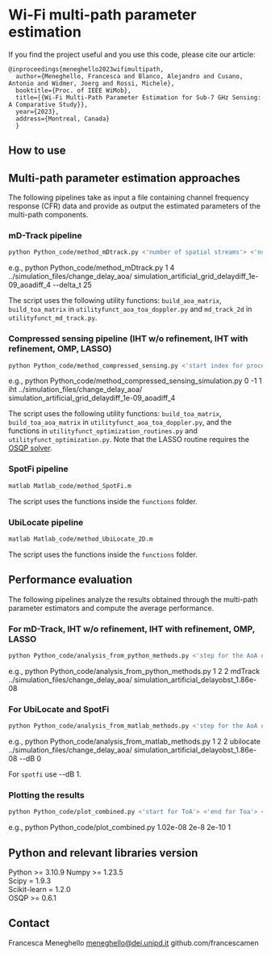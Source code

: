 # Wi-Fi multi-path parameter estimation


If you find the project useful and you use this code, please cite our article:
```
@inproceedings{meneghello2023wifimultipath,
  author={Meneghello, Francesca and Blanco, Alejandro and Cusano, Antonio and Widmer, Joerg and Rossi, Michele},
  booktitle={Proc. of IEEE WiMob}, 
  title={{Wi-Fi Multi-Path Parameter Estimation for Sub-7 GHz Sensing: A Comparative Study}}, 
  year={2023},
  address={Montreal, Canada}
  }
```

## How to use

## Multi-path parameter estimation approaches
The following pipelines take as input a file containing channel frequency response (CFR) data and provide as output the estimated parameters of the multi-path components. 

### mD-Track pipeline
```bash 
python Python_code/method_mDtrack.py <'number of spatial streams'> <'number of cores'> <'name of the directory of data'> <'starting of the name of the file'> <'delta ToA for grid search in multiples of 10^-11'>
```
e.g., 
python Python_code/method_mDtrack.py 1 4 ../simulation_files/change_delay_aoa/ simulation_artificial_grid_delaydiff_1e-09_aoadiff_4 --delta_t 25

The script uses the following utility functions:
```build_aoa_matrix```, ```build_toa_matrix``` in ```utilityfunct_aoa_toa_doppler.py``` 
and ```md_track_2d``` in ```utilityfunct_md_track.py```.

### Compressed sensing pipeline (IHT w/o refinement, IHT with refinement, OMP, LASSO)
```bash 
python Python_code/method_compressed_sensing.py <'start index for processing'> <'end index for processing'> <'step length'> <'optimization method (among iht_noref, iht, omp, lasso)'> <'name of the directory'> <'starting of the name of the file'>
```
e.g., 
python Python_code/method_compressed_sensing_simulation.py 0 -1 1 iht ../simulation_files/change_delay_aoa/ simulation_artificial_grid_delaydiff_1e-09_aoadiff_4

The script uses the following utility functions:
```build_toa_matrix```, ```build_toa_aoa_matrix``` in ```utilityfunct_aoa_toa_doppler.py```,
and the functions in ```utilityfunct_optimization_routines.py``` and ```utilityfunct_optimization.py```. Note that the LASSO routine requires the [OSQP solver](https://osqp.org/).

### SpotFi pipeline
```bash 
matlab Matlab_code/method_SpotFi.m
```
The script uses the functions inside the ```functions``` folder.

### UbiLocate pipeline
```bash 
matlab Matlab_code/method_UbiLocate_2D.m
```
The script uses the functions inside the ```functions``` folder.


## Performance evaluation
The following pipelines analyze the results obtained through the multi-path parameter estimators and compute the average performance. 

### For mD-Track, IHT w/o refinement, IHT with refinement, OMP, LASSO
```bash 
python Python_code/analysis_from_python_methods.py <'step for the AoA of first path'> <'step for the AoA of second path'> <'maximum number of paths detected'> <'optimization method (among iht_noref, iht, omp, lasso)'> <'name of the directory'> <'starting of the name of the file'>
```
e.g., python Python_code/analysis_from_python_methods.py 1 2 2 mdTrack ../simulation_files/change_delay_aoa/ simulation_artificial_delayobst_1.86e-08

### For UbiLocate and SpotFi
```bash 
python Python_code/analysis_from_matlab_methods.py <'step for the AoA of first path'> <'step for the AoA of second path'> <'maximum number of paths detected'> <'optimization method (among iht_noref, iht, omp, lasso)'> <'name of the directory'> <'starting of the name of the file'> <'whether the amplitudes are in dB (default 0, i.e., not dB)'>
```
e.g., python Python_code/analysis_from_matlab_methods.py 1 2 2 ubilocate ../simulation_files/change_delay_aoa/ simulation_artificial_delayobst_1.86e-08 --dB 0

For ```spotfi``` use --dB 1.

### Plotting the results
```bash 
python Python_code/plot_combined.py <'start for ToA'> <'end for Toa'> <'step for ToA'> <'step for AoA'> <'number of AoA (default 180)'>
```
e.g., python Python_code/plot_combined.py 1.02e-08 2e-8 2e-10 1


## Python and relevant libraries version
Python >= 3.10.9
Numpy >= 1.23.5  
Scipy = 1.9.3  
Scikit-learn = 1.2.0  
OSQP >= 0.6.1


## Contact
Francesca Meneghello
meneghello@dei.unipd.it
github.com/francescamen